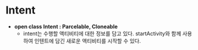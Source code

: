 # Intent

* **open class Intent : Parcelable, Cloneable**
    - intent는 수행할 액티비티에 대한 정보를 담고 있다. startActivity와 함께 사용하여 인텐트에 담긴 새로운 액티비티를 시작할 수 있다.
